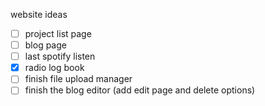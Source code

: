 website ideas

 - [ ] project list page
 - [ ] blog page
 - [ ] last spotify listen
 - [x] radio log book
 - [ ] finish file upload manager
 - [ ] finish the blog editor (add edit page and delete options)